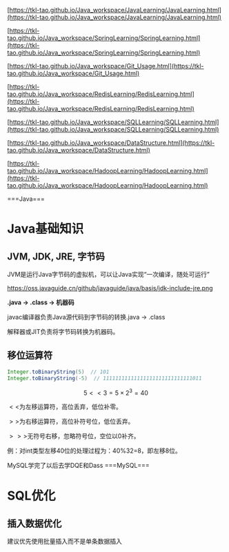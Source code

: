 [https://tkl-tao.github.io/Java_workspace/JavaLearning/JavaLearning.html](https://tkl-tao.github.io/Java_workspace/JavaLearning/JavaLearning.html)

[https://tkl-tao.github.io/Java_workspace/SpringLearning/SpringLearning.html](https://tkl-tao.github.io/Java_workspace/SpringLearning/SpringLearning.html)

[https://tkl-tao.github.io/Java_workspace/Git_Usage.html](https://tkl-tao.github.io/Java_workspace/Git_Usage.html)

[https://tkl-tao.github.io/Java_workspace/RedisLearning/RedisLearning.html](https://tkl-tao.github.io/Java_workspace/RedisLearning/RedisLearning.html)

[https://tkl-tao.github.io/Java_workspace/SQLLearning/SQLLearning.html](https://tkl-tao.github.io/Java_workspace/SQLLearning/SQLLearning.html)

[https://tkl-tao.github.io/Java_workspace/DataStructure.html](https://tkl-tao.github.io/Java_workspace/DataStructure.html)

[https://tkl-tao.github.io/Java_workspace/HadoopLearning/HadoopLearning.html](https://tkl-tao.github.io/Java_workspace/HadoopLearning/HadoopLearning.html)

===Java===
# Java基础知识
## JVM, JDK, JRE, 字节码
JVM是运行Java字节码的虚拟机，可以让Java实现“一次编译，随处可运行”

https://oss.javaguide.cn/github/javaguide/java/basis/jdk-include-jre.png

**.java -> .class -> 机器码**

javac编译器负责Java源代码到字节码的转换.java -> .class

解释器或JIT负责将字节码转换为机器码。

## 移位运算符
```java
Integer.toBinaryString(5)  // 101
Integer.toBinaryString(-5)  // 11111111111111111111111111111011
```

$$5 << 3 = 5\times2^3 = 40$$

$<<$为左移运算符，高位丢弃，低位补零。

$>>$为右移运算符，高位补符号位，低位丢弃。

$>>>$无符号右移，忽略符号位，空位以0补齐。

例：对int类型左移40位的处理过程为：40%32=8，即左移8位。


MySQL学完了以后去学DQE和Dass
===MySQL===
# SQL优化
## 插入数据优化
建议优先使用批量插入而不是单条数据插入
